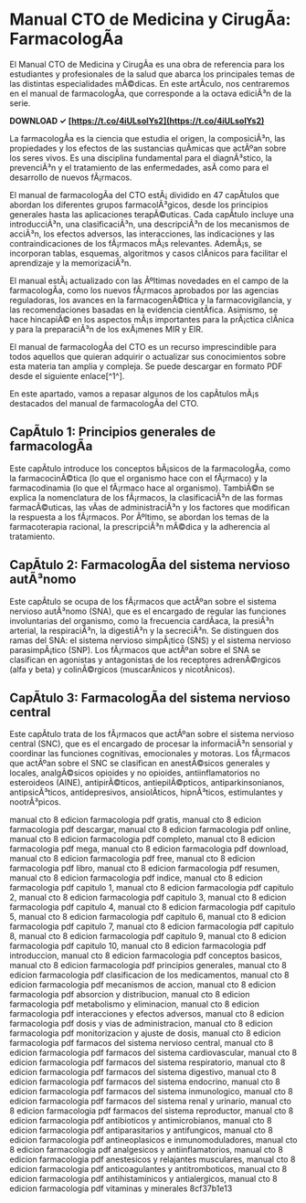 # Manual CTO de Medicina y CirugÃ­a: FarmacologÃ­a
 
El Manual CTO de Medicina y CirugÃ­a es una obra de referencia para los estudiantes y profesionales de la salud que abarca los principales temas de las distintas especialidades mÃ©dicas. En este artÃ­culo, nos centraremos en el manual de farmacologÃ­a, que corresponde a la octava ediciÃ³n de la serie.
 
**DOWNLOAD ✓ [https://t.co/4iULsoIYs2](https://t.co/4iULsoIYs2)**


 
La farmacologÃ­a es la ciencia que estudia el origen, la composiciÃ³n, las propiedades y los efectos de las sustancias quÃ­micas que actÃºan sobre los seres vivos. Es una disciplina fundamental para el diagnÃ³stico, la prevenciÃ³n y el tratamiento de las enfermedades, asÃ­ como para el desarrollo de nuevos fÃ¡rmacos.
 
El manual de farmacologÃ­a del CTO estÃ¡ dividido en 47 capÃ­tulos que abordan los diferentes grupos farmacolÃ³gicos, desde los principios generales hasta las aplicaciones terapÃ©uticas. Cada capÃ­tulo incluye una introducciÃ³n, una clasificaciÃ³n, una descripciÃ³n de los mecanismos de acciÃ³n, los efectos adversos, las interacciones, las indicaciones y las contraindicaciones de los fÃ¡rmacos mÃ¡s relevantes. AdemÃ¡s, se incorporan tablas, esquemas, algoritmos y casos clÃ­nicos para facilitar el aprendizaje y la memorizaciÃ³n.
 
El manual estÃ¡ actualizado con las Ãºltimas novedades en el campo de la farmacologÃ­a, como los nuevos fÃ¡rmacos aprobados por las agencias reguladoras, los avances en la farmacogenÃ©tica y la farmacovigilancia, y las recomendaciones basadas en la evidencia cientÃ­fica. Asimismo, se hace hincapiÃ© en los aspectos mÃ¡s importantes para la prÃ¡ctica clÃ­nica y para la preparaciÃ³n de los exÃ¡menes MIR y EIR.
 
El manual de farmacologÃ­a del CTO es un recurso imprescindible para todos aquellos que quieran adquirir o actualizar sus conocimientos sobre esta materia tan amplia y compleja. Se puede descargar en formato PDF desde el siguiente enlace[^1^].

En este apartado, vamos a repasar algunos de los capÃ­tulos mÃ¡s destacados del manual de farmacologÃ­a del CTO.
 
## CapÃ­tulo 1: Principios generales de farmacologÃ­a
 
Este capÃ­tulo introduce los conceptos bÃ¡sicos de la farmacologÃ­a, como la farmacocinÃ©tica (lo que el organismo hace con el fÃ¡rmaco) y la farmacodinamia (lo que el fÃ¡rmaco hace al organismo). TambiÃ©n se explica la nomenclatura de los fÃ¡rmacos, la clasificaciÃ³n de las formas farmacÃ©uticas, las vÃ­as de administraciÃ³n y los factores que modifican la respuesta a los fÃ¡rmacos. Por Ãºltimo, se abordan los temas de la farmacoterapia racional, la prescripciÃ³n mÃ©dica y la adherencia al tratamiento.
 
## CapÃ­tulo 2: FarmacologÃ­a del sistema nervioso autÃ³nomo
 
Este capÃ­tulo se ocupa de los fÃ¡rmacos que actÃºan sobre el sistema nervioso autÃ³nomo (SNA), que es el encargado de regular las funciones involuntarias del organismo, como la frecuencia cardÃ­aca, la presiÃ³n arterial, la respiraciÃ³n, la digestiÃ³n y la secreciÃ³n. Se distinguen dos ramas del SNA: el sistema nervioso simpÃ¡tico (SNS) y el sistema nervioso parasimpÃ¡tico (SNP). Los fÃ¡rmacos que actÃºan sobre el SNA se clasifican en agonistas y antagonistas de los receptores adrenÃ©rgicos (alfa y beta) y colinÃ©rgicos (muscarÃ­nicos y nicotÃ­nicos).
 
## CapÃ­tulo 3: FarmacologÃ­a del sistema nervioso central
 
Este capÃ­tulo trata de los fÃ¡rmacos que actÃºan sobre el sistema nervioso central (SNC), que es el encargado de procesar la informaciÃ³n sensorial y coordinar las funciones cognitivas, emocionales y motoras. Los fÃ¡rmacos que actÃºan sobre el SNC se clasifican en anestÃ©sicos generales y locales, analgÃ©sicos opioides y no opioides, antiinflamatorios no esteroideos (AINE), antipirÃ©ticos, antiepilÃ©pticos, antiparkinsonianos, antipsicÃ³ticos, antidepresivos, ansiolÃ­ticos, hipnÃ³ticos, estimulantes y nootrÃ³picos.
 
manual cto 8 edicion farmacologia pdf gratis,  manual cto 8 edicion farmacologia pdf descargar,  manual cto 8 edicion farmacologia pdf online,  manual cto 8 edicion farmacologia pdf completo,  manual cto 8 edicion farmacologia pdf mega,  manual cto 8 edicion farmacologia pdf download,  manual cto 8 edicion farmacologia pdf free,  manual cto 8 edicion farmacologia pdf libro,  manual cto 8 edicion farmacologia pdf resumen,  manual cto 8 edicion farmacologia pdf indice,  manual cto 8 edicion farmacologia pdf capitulo 1,  manual cto 8 edicion farmacologia pdf capitulo 2,  manual cto 8 edicion farmacologia pdf capitulo 3,  manual cto 8 edicion farmacologia pdf capitulo 4,  manual cto 8 edicion farmacologia pdf capitulo 5,  manual cto 8 edicion farmacologia pdf capitulo 6,  manual cto 8 edicion farmacologia pdf capitulo 7,  manual cto 8 edicion farmacologia pdf capitulo 8,  manual cto 8 edicion farmacologia pdf capitulo 9,  manual cto 8 edicion farmacologia pdf capitulo 10,  manual cto 8 edicion farmacologia pdf introduccion,  manual cto 8 edicion farmacologia pdf conceptos basicos,  manual cto 8 edicion farmacologia pdf principios generales,  manual cto 8 edicion farmacologia pdf clasificacion de los medicamentos,  manual cto 8 edicion farmacologia pdf mecanismos de accion,  manual cto 8 edicion farmacologia pdf absorcion y distribucion,  manual cto 8 edicion farmacologia pdf metabolismo y eliminacion,  manual cto 8 edicion farmacologia pdf interacciones y efectos adversos,  manual cto 8 edicion farmacologia pdf dosis y vias de administracion,  manual cto 8 edicion farmacologia pdf monitorizacion y ajuste de dosis,  manual cto 8 edicion farmacologia pdf farmacos del sistema nervioso central,  manual cto 8 edicion farmacologia pdf farmacos del sistema cardiovascular,  manual cto 8 edicion farmacologia pdf farmacos del sistema respiratorio,  manual cto 8 edicion farmacologia pdf farmacos del sistema digestivo,  manual cto 8 edicion farmacologia pdf farmacos del sistema endocrino,  manual cto 8 edicion farmacologia pdf farmacos del sistema inmunologico,  manual cto 8 edicion farmacologia pdf farmacos del sistema renal y urinario,  manual cto 8 edicion farmacologia pdf farmacos del sistema reproductor,  manual cto 8 edicion farmacologia pdf antibioticos y antimicrobianos,  manual cto 8 edicion farmacologia pdf antiparasitarios y antifungicos,  manual cto 8 edicion farmacologia pdf antineoplasicos e inmunomoduladores,  manual cto 8 edicion farmacologia pdf analgesicos y antiinflamatorios,  manual cto 8 edicion farmacologia pdf anestesicos y relajantes musculares,  manual cto 8 edicion farmacologia pdf anticoagulantes y antitromboticos,  manual cto 8 edicion farmacologia pdf antihistaminicos y antialergicos,  manual cto 8 edicion farmacologia pdf vitaminas y minerales
 8cf37b1e13
 
